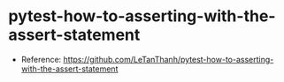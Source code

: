 # pytest-how-to-asserting-with-the-assert-statement

- Reference: https://github.com/LeTanThanh/pytest-how-to-asserting-with-the-assert-statement
